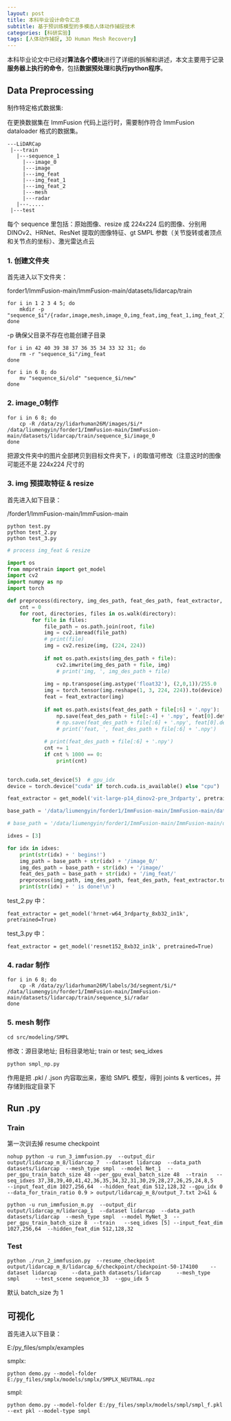 ```yaml
---
layout: post
title: 本科毕业设计命令汇总
subtitle: 基于预训练模型的多模态人体动作捕捉技术
categories: [科研实验]
tags: [人体动作捕捉, 3D Human Mesh Recovery]
---
```


本科毕业论文中已经对**算法各个模块**进行了详细的拆解和讲述，本文主要用于记录**服务器上执行的命令**，包括**数据预处理**和**执行python程序**。

## Data Preprocessing

制作特定格式数据集:

在更换数据集在 ImmFusion 代码上运行时，需要制作符合 ImmFusion dataloader 格式的数据集。

```示例格式如下
---LiDARCap
 |---train
   |---sequence_1
     |---image_0
     |---image
     |---img_feat
     |---img_feat_1
     |---img_feat_2
     |---mesh
     |---radar
   |---.....
 |---test
```

每个 sequence 里包括：原始图像、resize 成 224x224 后的图像、分别用 DINOv2、HRNet、ResNet 提取的图像特征、gt SMPL 参数（关节旋转或者顶点和关节点的坐标）、激光雷达点云

### 1. 创建文件夹

首先进入以下文件夹：

forder1/ImmFusion-main/ImmFusion-main/datasets/lidarcap/train

```创建文件夹
for i in 1 2 3 4 5; do
    mkdir -p "sequence_$i"/{radar,image,mesh,image_0,img_feat,img_feat_1,img_feat_2}
done
```

-p 确保父目录不存在也能创建子目录

```删除文件夹
for i in 42 40 39 38 37 36 35 34 33 32 31; do
    rm -r "sequence_$i"/img_feat
done
```

```改文件名
for i in 6 8; do
    mv "sequence_$i/old" "sequence_$i/new"
done
```

### 2. image_0制作

```执行
for i in 6 8; do
    cp -R /data/zy/lidarhuman26M/images/$i/* /data/liumengyin/forder1/ImmFusion-main/ImmFusion-main/datasets/lidarcap/train/sequence_$i/image_0
done
```

把源文件夹中的图片全部拷贝到目标文件夹下，i 的取值可修改（注意这时的图像可能还不是 224x224 尺寸的

### 3. img 预提取特征 & resize

首先进入如下目录：

/forder1/ImmFusion-main/ImmFusion-main

```执行
python test.py
python test_2.py
python test_3.py
```

```test.py
# process img_feat & resize

import os
from mmpretrain import get_model
import cv2
import numpy as np
import torch

def preprocess(directory, img_des_path, feat_des_path, feat_extractor, device):
    cnt = 0
    for root, directories, files in os.walk(directory):
        for file in files:
            file_path = os.path.join(root, file)
            img = cv2.imread(file_path)
            # print(file)
            img = cv2.resize(img, (224, 224))
            
            if not os.path.exists(img_des_path + file):
                cv2.imwrite(img_des_path + file, img) 
                # print('img, ', img_des_path + file)
            
            img = np.transpose(img.astype('float32'), (2,0,1))/255.0
            img = torch.tensor(img.reshape(1, 3, 224, 224)).to(device)
            feat = feat_extractor(img)
            
            if not os.path.exists(feat_des_path + file[:6] + '.npy'):
                np.save(feat_des_path + file[:-4] + '.npy', feat[0].detach().cpu().numpy())
                # np.save(feat_des_path + file[:6] + '.npy', feat[0].detach().cpu().numpy())  # lidarcap
                # print('feat, ', feat_des_path + file[:6] + '.npy')
                
            # print(feat_des_path + file[:6] + '.npy')
            cnt += 1
            if cnt % 1000 == 0:
                print(cnt)

             
torch.cuda.set_device(5)  # gpu_idx
device = torch.device("cuda" if torch.cuda.is_available() else "cpu")

feat_extractor = get_model('vit-large-p14_dinov2-pre_3rdparty', pretrained=True)

base_path = '/data/liumengyin/forder1/ImmFusion-main/ImmFusion-main/datasets/reli11d/train/sequence_'

# base_path = '/data/liumengyin/forder1/ImmFusion-main/ImmFusion-main/datasets/lidarcap/test/sequence_'

idxes = [3]

for idx in idxes:
    print(str(idx) + ' begins!')
    img_path = base_path + str(idx) + '/image_0/'
    img_des_path = base_path + str(idx) + '/image/'
    feat_des_path = base_path + str(idx) + '/img_feat/'
    preprocess(img_path, img_des_path, feat_des_path, feat_extractor.to(device), device)
    print(str(idx) + ' is done!\n')
```

test_2.py 中：

```修改
feat_extractor = get_model('hrnet-w64_3rdparty_8xb32_in1k', pretrained=True)
```

test_3.py 中：

```修改
feat_extractor = get_model('resnet152_8xb32_in1k', pretrained=True)
```

### 4. radar 制作

```执行
for i in 6 8; do
    cp -R /data/zy/lidarhuman26M/labels/3d/segment/$i/* /data/liumengyin/forder1/ImmFusion-main/ImmFusion-main/datasets/lidarcap/train/sequence_$i/radar
done
```

### 5. mesh 制作

```执行
cd src/modeling/SMPL
```

修改：源目录地址; 目标目录地址; train or test; seq_idxes

```执行
python smpl_np.py
```

作用是把 .pkl / .json 内容取出来，塞给 SMPL 模型，得到 joints & vertices，并存储到指定目录下

## Run .py

### Train

第一次训去掉 resume checkpoint

```nohup
nohup python -u run_3_immfusion.py  --output_dir output/lidarcap_m_8/lidarcap_7  --dataset lidarcap  --data_path datasets/lidarcap  --mesh_type smpl  --model Net_1  --per_gpu_train_batch_size 48 --per_gpu_eval_batch_size 48  --train   --seq_idxes 37,38,39,40,41,42,36,35,34,32,31,30,29,28,27,26,25,24,8,5   --input_feat_dim 1027,256,64  --hidden_feat_dim 512,128,32 --gpu_idx 0 --data_for_train_ratio 0.9 > output/lidarcap_m_8/output_7.txt 2>&1 &
```

```直接运行
python -u run_immfusion_m.py  --output_dir output/lidarcap_m/lidarcap_1  --dataset lidarcap  --data_path datasets/lidarcap  --mesh_type smpl  --model MyNet_3  --per_gpu_train_batch_size 8  --train   --seq_idxes [5] --input_feat_dim 1027,256,64  --hidden_feat_dim 512,128,32   
```

### Test

```test
python ./run_2_immfusion.py  --resume_checkpoint output/lidarcap_m_8/lidarcap_6/checkpoint/checkpoint-50-174100    --dataset lidarcap     --data_path datasets/lidarcap     --mesh_type smpl     --test_scene sequence_33  --gpu_idx 5
```

默认 batch_size 为 1

## 可视化

首先进入以下目录：

E:/py_files/smplx/examples 

smplx:

```执行
python demo.py --model-folder E:/py_files/smplx/models/smplx/SMPLX_NEUTRAL.npz
```

smpl:

```执行
python demo.py --model-folder E:/py_files/smplx/models/smpl/smpl_f.pkl --ext pkl --model-type smpl        
```

